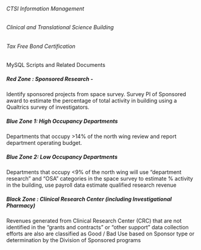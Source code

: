 ######    CTSI Information Management
######    Clinical and Translational Science Building
######    Tax Free Bond Certification 

MySQL Scripts and Related Documents

##### Red Zone : Sponsored Research - 
Identify sponsored projects from space survey.  Survey PI of Sponsored award to estimate the percentage of total activity in building using a Qualtrics survey of investigators.   

##### Blue Zone 1: High Occupancy Departments
Departments that occupy >14% of the north wing review and report department operating budget.

##### Blue Zone 2: Low Occupancy Departments
Departments that occupy <9% of the north wing will use “department research” and “OSA” categories in the space survey to estimate % activity in the building, use payroll data estimate qualified research revenue 
 
##### Black Zone : Clinical Research Center (including Investigational Pharmacy) 
Revenues generated from Clinical Research Center (CRC) that are not identified in the “grants and contracts” or “other support” data collection efforts are also are classified as Good / Bad Use based on Sponsor type or determination by the Division of Sponsored programs

